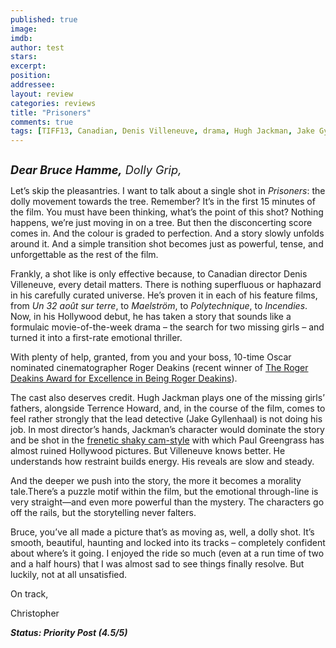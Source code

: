 ```yaml
---
published: true
image: 
imdb: 
author: test 
stars: 
excerpt: 
position: 
addressee: 
layout: review
categories: reviews
title: "Prisoners"
comments: true
tags: [TIFF13, Canadian, Denis Villeneuve, drama, Hugh Jackman, Jake Gyllenhaal, Letters, Oscars 2014, Premiere, Prisoners, suspense, thriller, TIFF]
---
```

<div><p><span class="full-image-block ssNonEditable"><span><a href="/letters/2013/9/10/prisoners.html"><img src="http://static.squarespace.com/static/5005f6bcc4aa41161b33e89e/5329cf1fe4b07c068ebf74de/5329cf1fe4b07c068ebf78b6/1378845599777/Prisoners.jpg" alt="" /></a></span></span></p>
<p><em><span style="font-size:130%;"><strong>Dear Bruce Hamme,</strong> Dolly Grip,</span></em></p>
<p>Let&rsquo;s skip the pleasantries. I want to talk about a single shot in <em>Prisoners</em>: the dolly movement towards the tree. Remember? It&rsquo;s in the first 15 minutes of the film. You must have been thinking, what&rsquo;s the point of this shot? Nothing happens, we&rsquo;re just moving in on a tree. But then the disconcerting score comes in. And the colour is graded to perfection. And a story slowly unfolds around it. And a simple transition shot becomes just as powerful, tense, and unforgettable as the rest of the film.</p>
<p>Frankly, a shot like is only effective because, to Canadian director Denis Villeneuve, every detail matters. There is nothing superfluous or haphazard in his carefully curated universe. He&rsquo;s proven it in each of his feature films, from <em>Un 32 ao&ucirc;t sur terre</em>, to <em>Maelstr&ouml;m</em>, to <em>Polytechnique</em>, to <em>Incendies</em>.&nbsp; Now, in his Hollywood debut, he has taken a story that sounds like a formulaic movie-of-the-week drama &ndash; the search for two missing girls &ndash; and turned it into a first-rate emotional thriller.</p>
<p>With plenty of help, granted, from you and your boss, 10-time Oscar nominated cinematographer Roger Deakins (recent winner of <a href="/letters/2012/12/21/2012-silver-stamps.html">The Roger Deakins Award for Excellence in Being Roger Deakins</a>).</p>
<p>The cast also deserves credit. Hugh Jackman plays one of the missing girls&rsquo; fathers, alongside Terrence Howard, and, in the course of the film, comes to feel rather strongly that the lead detective (Jake Gyllenhaal) is not doing his job. In most director&rsquo;s hands, Jackman&rsquo;s character would dominate the story and be shot in the <a href="/letters/2013/6/19/world-war-z.html">frenetic shaky cam-style</a> with which Paul Greengrass has almost ruined Hollywood pictures. But Villeneuve knows better. He understands how restraint builds energy. His reveals are slow and steady.</p>
<p>And the deeper we push into the story, the more it becomes a morality tale.There&rsquo;s a puzzle motif within the film, but the emotional through-line is very straight&mdash;and even more powerful than the mystery. The characters go off the rails, but the storytelling never falters.</p>
<p>Bruce, you&rsquo;ve all made a picture that&rsquo;s as moving as, well, a dolly shot. It&rsquo;s smooth, beautiful, haunting and locked into its tracks &ndash; completely confident about where&rsquo;s it going. I enjoyed the ride so much (even at a run time of two and a half hours) that I was almost sad to see things finally resolve. But luckily, not at all unsatisfied.</p>
<p>On track,&nbsp;</p>
<p>Christopher</p>
<p><strong><em>Status: Priority Post (4.5/5)</em></strong></p></div>

